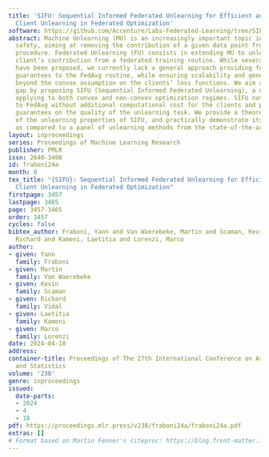 ```yaml
---
title: 'SIFU: Sequential Informed Federated Unlearning for Efficient and Provable
  Client Unlearning in Federated Optimization'
software: https://github.com/Accenture/Labs-Federated-Learning/tree/SIFU
abstract: Machine Unlearning (MU) is an increasingly important topic in machine learning
  safety, aiming at removing the contribution of a given data point from a training
  procedure. Federated Unlearning (FU) consists in extending MU to unlearn a given
  client’s contribution from a federated training routine. While several FU methods
  have been proposed, we currently lack a general approach providing formal unlearning
  guarantees to the FedAvg routine, while ensuring scalability and generalization
  beyond the convex assumption on the clients’ loss functions. We aim at filling this
  gap by proposing SIFU (Sequential Informed Federated Unlearning), a new FU method
  applying to both convex and non-convex optimization regimes. SIFU naturally applies
  to FedAvg without additional computational cost for the clients and provides formal
  guarantees on the quality of the unlearning task. We provide a theoretical analysis
  of the unlearning properties of SIFU, and practically demonstrate its effectiveness
  as compared to a panel of unlearning methods from the state-of-the-art.
layout: inproceedings
series: Proceedings of Machine Learning Research
publisher: PMLR
issn: 2640-3498
id: fraboni24a
month: 0
tex_title: "{SIFU}: Sequential Informed Federated Unlearning for Efficient and Provable
  Client Unlearning in Federated Optimization"
firstpage: 3457
lastpage: 3465
page: 3457-3465
order: 3457
cycles: false
bibtex_author: Fraboni, Yann and Van Waerebeke, Martin and Scaman, Kevin and Vidal,
  Richard and Kameni, Laetitia and Lorenzi, Marco
author:
- given: Yann
  family: Fraboni
- given: Martin
  family: Van Waerebeke
- given: Kevin
  family: Scaman
- given: Richard
  family: Vidal
- given: Laetitia
  family: Kameni
- given: Marco
  family: Lorenzi
date: 2024-04-18
address:
container-title: Proceedings of The 27th International Conference on Artificial Intelligence
  and Statistics
volume: '238'
genre: inproceedings
issued:
  date-parts:
  - 2024
  - 4
  - 18
pdf: https://proceedings.mlr.press/v238/fraboni24a/fraboni24a.pdf
extras: []
# Format based on Martin Fenner's citeproc: https://blog.front-matter.io/posts/citeproc-yaml-for-bibliographies/
---
```

